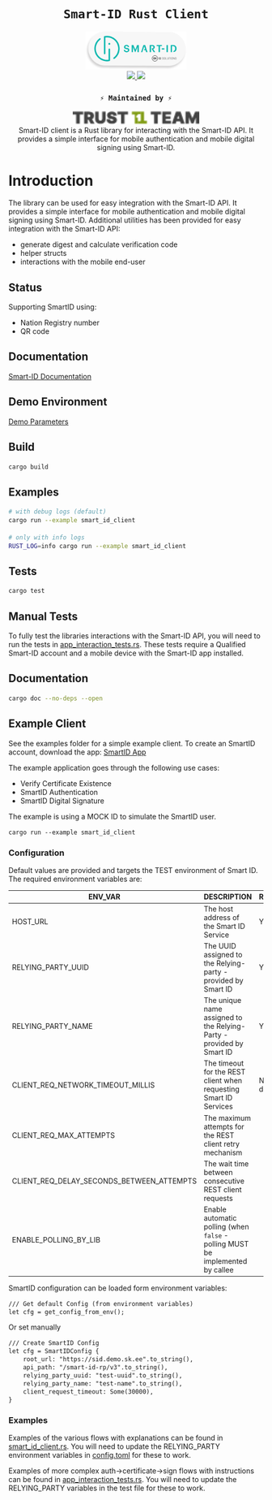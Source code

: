 <div align="center">
    <h1><code>Smart-ID Rust Client</code></h1>
    <div><img src="./assets/smart-id_login_btn_round.png" width="200"/></div>
    <a href="https://docs.rs/smart_id_rust_client/">
        <img src="https://docs.rs/teloxide/badge.svg">  
    </a>
    <a href="https://crates.io/crates/smart_id_rust_client">
        <img src="https://img.shields.io/crates/v/smart_id_rust_client.svg">
    </a>
    <h3><code>⚡ Maintained by ⚡</code></h3>
    <div><img src="./assets/t1t.png" width="250"/></div>


<div>Smart-ID client is a Rust library for interacting with the Smart-ID API. It provides a simple interface for mobile
authentication and mobile digital signing using Smart-ID.</div>

</div>

# Introduction
The library can be used for easy integration with the Smart-ID API. 
It provides a simple interface for mobile authentication and mobile digital signing using Smart-ID.
Additional utilities has been provided for easy integration with the Smart-ID API:
- generate digest and calculate verification code
- helper structs
- interactions with the mobile end-user

## Status
Supporting SmartID using:
- Nation Registry number
- QR code

## Documentation

[Smart-ID Documentation](https://github.com/SK-EID/smart-id-documentation)

## Demo Environment

[Demo Parameters](https://github.com/SK-EID/smart-id-documentation/wiki/Environment-technical-parameters#live)

## Build

```zsh
cargo build
```

## Examples

```zsh
# with debug logs (default)
cargo run --example smart_id_client

# only with info logs
RUST_LOG=info cargo run --example smart_id_client
```

## Tests

```zsh
cargo test
```

## Manual Tests
To fully test the libraries interactions with the Smart-ID API, you will need to run the tests in [app_interaction_tests.rs](tests/app_interaction_tests.rs).
These tests require a Qualified Smart-ID account and a mobile device with the Smart-ID app installed.

## Documentation

```zsh
cargo doc --no-deps --open
```
 
## Example Client

See the examples folder for a simple example client.
To create an SmartID account, download the app:
[SmartID App](https://www.smart-id.com/download/)

The example application goes through the following use cases:
- Verify Certificate Existence
- SmartID Authentication
- SmartID Digital Signature

The example is using a MOCK ID to simulate the SmartID user.

```shell
cargo run --example smart_id_client
```

### Configuration
Default values are provided and targets the TEST environment of Smart ID. 
The required environment variables are:

| ENV_VAR                                   | DESCRIPTION                                                                    | REQUIRED       |
|-------------------------------------------|--------------------------------------------------------------------------------|----------------|
| HOST_URL                                  | The host address of the Smart ID Service                                       | Y              |
| RELYING_PARTY_UUID                        | The UUID assigned to the Relying-party - provided by Smart ID                  | Y              |
| RELYING_PARTY_NAME                        | The unique name assigned to the Relying-Party - provided by Smart ID           | Y              |
| CLIENT_REQ_NETWORK_TIMEOUT_MILLIS         | The timeout for the REST client when requesting Smart ID Services              | N - default () |
| CLIENT_REQ_MAX_ATTEMPTS                   | The maximum attempts for the REST client retry mechanism                       |                |
| CLIENT_REQ_DELAY_SECONDS_BETWEEN_ATTEMPTS | The wait time between consecutive REST client requests                         |                |
| ENABLE_POLLING_BY_LIB                     | Enable automatic polling (when `false` - polling MUST be implemented by callee |                |





SmartID configuration can be loaded form environment variables:
```shell
/// Get default Config (from environment variables)
let cfg = get_config_from_env();
```

Or set manually
```shell
/// Create SmartID Config
let cfg = SmartIDConfig {
    root_url: "https://sid.demo.sk.ee".to_string(),
    api_path: "/smart-id-rp/v3".to_string(),
    relying_party_uuid: "test-uuid".to_string(),
    relying_party_name: "test-name".to_string(),
    client_request_timeout: Some(30000),
}
```

### Examples
Examples of the various flows with explanations can be found in [smart_id_client.rs](examples/smart_id_client.rs).
You will need to update the RELYING_PARTY environment variables in [config.toml](.cargo/config.toml) for these to work.

Examples of more complex auth->certificate->sign flows with instructions can be found in [app_interaction_tests.rs](tests/app_interaction_tests.rs).
You will need to update the RELYING_PARTY variables in the test file for these to work.